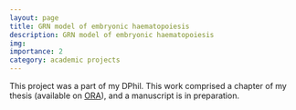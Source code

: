 ```yaml
---
layout: page
title: GRN model of embryonic haematopoiesis
description: GRN model of embryonic haematopoiesis
img: 
importance: 2
category: academic projects
---
```


This project was a part of my DPhil. This work comprised a chapter of my thesis (available on <a href="https://ora.ox.ac.uk/objects/uuid:384009fb-9363-42b8-b4f2-09e5fcb85ead">ORA</a>), and a manuscript is in preparation.
